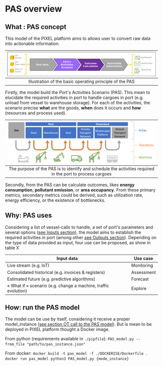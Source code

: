 # PAS overview

## What : PAS concept
This model of the PIXEL platform aims to allows user to convert raw data into actionable information.

| ![](pas_core_principes.png )
|:--:|
| Illustration of the basic operating principle of the PAS

Firstly, the model build the Port's Activities Scenario (PAS). This mean to elucidate the required activities in port to handle cargoes in port (e.g. unload from vessel to warehouse storage). For each of the activities, the scenario precise **what** are the goods, **when** does it occurs and **how** (resources and process used).

| ![](pas_scope.png )
|:--:|
| The purpose of the PAS is to identify and schedule the activities required in the port to process cargoes

Secondly, from the PAS can be calculate outcomes, likes **energy consumption**, **pollutant emission**, or **area occupancy**. From these primary metrics, secondary metrics could be derived, such as utilization rate, energy efficiency, or the existence of bottlenecks.

## Why: PAS uses
Considering a list of vessel-calls to handle, a set of port's parameters and several options ([see Inputs section](../inputs/inputs.md)), the model aims to establish the required activities in port (among other [see Outputs section](../outputs/outputs.md)).
Depending on the type of data provided as input, four use can be proposed, as show in table X

| Input data                                                   | Use case   |
| ------------------------------------------------------------ | ---------- |
| Live stream (e.g. IoT)                                       | Monitoring |
| Consolidated historical (e.g. invoices & registers)          | Assessment |
| Estimated future (e.g. predictive algorithms)                | Forecast   |
| « What if » scenario (e.g. change a machine, traffic evolution) | Explore    |

## How: run the PAS model
The model can be use by itself, considering it receive a proper model_instance ([see section OT call to the PAS model](../inputs/inputs.md#OT-call-to-the-PAS-model)). But is mean to be deployed in PIXEL platform thought a Docker image.

From python (requirements available in `./pipfile`):
`PAS_model.py --from_file "path/to/pas_instance.json"`

From docker:
`docker build -t pas_model -f ./DOCKERISE/Dockerfile .`
`docker run pas_model python3 PAS_model.py {mode_instance}`

<!-- ## Features -->

<!-- **Functional**
- Create scenario for handlings
- Create outcomes "views":
    - energy consumptions
    - area occupancies
    - pollutant emissions
- Allows several timestamp formats in vessel-call 

**In progress**
- Delay handlings for ressources constraints
- Outcomes updates:
    - add "gost" records with value = 0
    - post calculation (aggregated (e.g. sum, mean etc) or normalized (e.g. quantity/ton).)

**Standby**
- priority order
- non-cargo (unloading or full load)
- consumption supports :
    - refrigerated containers
    - lights
    - buildings -->
